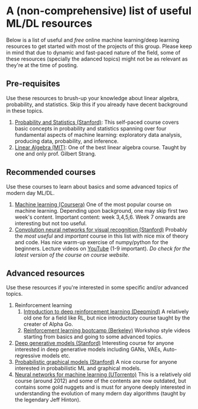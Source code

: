 # A (non-comprehensive) list of useful ML/DL resources
Below is a list of useful and *free* online machine learning/deep learning resources to get started with most of the projects of this group. Please keep in mind that due to dynamic and fast-paced nature of the field, some of these resources (specially the adanced topics) might not be as relevant as they're at the time of posting.

## Pre-requisites
Use these resources to brush-up your knowledge about linear algebra, probability, and statistics. Skip this if you already have decent background in these topics.

1. [Probability and Statistics (Stanford)](https://online.stanford.edu/courses/gse-yprobstat-probability-and-statistics): This self-paced course covers basic concepts in probability and statistics spanning over four fundamental aspects of machine learning: exploratory data analysis, producing data, probability, and inference.
2. [Linear Algebra (MIT)](https://ocw.mit.edu/courses/mathematics/18-06-linear-algebra-spring-2010/): One of the best linear algebra course. Taught by one and only prof. Gilbert Strang.

## Recommended courses
Use these courses to learn about basics and some advanced topics of modern day ML/DL.
1. [Machine learning (Coursera)](https://www.coursera.org/learn/machine-learning) One of the most popular course on machine learning. Depending upon background, one may skip first two week's content. Important content: week 3,4,5,6. Week 7 onwards are interesting but not too useful.
2. [Convolution neural networks for visual recognition (Stanford)](http://cs231n.stanford.edu/) Probably the *most useful* and *important* course in this list with nice mix of theory and code. Has nice warm-up exercise of numpy/python for the beginners. Lecture videos on [YouTube](https://www.youtube.com/playlist?list=PLC1qU-LWwrF64f4QKQT-Vg5Wr4qEE1Zxk) (1-9 important). *Do check for the latest version of the course on course website.*

## Advanced resources
Use these resources if you're interested in some specific and/or advanced topics.
1. Reinforcement learning
   1. [Introduction to deep reinforcement learning (Deepmind)](https://www.coursera.org/specializations/probabilistic-graphical-models) A relatively old one for a field like RL, but nice introductory course taught by the creater of Alpha Go.
   1. [Reinforcement learning bootcamp (Berkeley)](https://sites.google.com/view/deep-rl-bootcamp/lectures?fbclid=IwAR3p_GSDysSZN9I3ib43Z-F5CzdYKmkHwh9o_eabSLFw7aP648y0D4jDdqI) Workshop style videos starting from basics and going to some advanced topics.
2. [Deep generative models (Stanford)](https://deepgenerativemodels.github.io/) Interesting course for anyone interested in deep generative models including GANs, VAEs, Auto-regressive models etc.
3. [Probabilistic graphical models (Stanford)](https://www.coursera.org/specializations/probabilistic-graphical-models) A nice course for anyone interested in probabilistic ML and graphical models.
4. [Neural networks for machine learning (UTorrento)](https://www.cs.toronto.edu/~hinton/coursera_lectures.html) This is a relatively old course (around 2012) and some of the contents are now outdated, but contains some gold nuggets and is must for anyone deeply interested in understanding the evolution of many mdern day algorithms (taught by the legendary Jeff Hinton).
